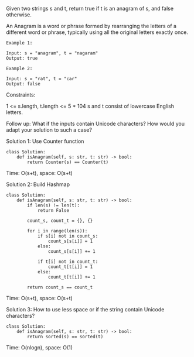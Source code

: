 Given two strings s and t, return true if t is an anagram of s, and false otherwise.

An Anagram is a word or phrase formed by rearranging the letters of a different word or phrase, typically using all the original letters exactly once.

 
```
Example 1:

Input: s = "anagram", t = "nagaram"
Output: true

Example 2:

Input: s = "rat", t = "car"
Output: false
``` 

Constraints:

1 <= s.length, t.length <= 5 * 104
s and t consist of lowercase English letters.
 

Follow up: What if the inputs contain Unicode characters? How would you adapt your solution to such a case?

Solution 1: Use Counter function
```
class Solution:
    def isAnagram(self, s: str, t: str) -> bool:
        return Counter(s) == Counter(t)
```
Time: O(s+t), space: O(s+t)

Solution 2: Build Hashmap
```
class Solution:
    def isAnagram(self, s: str, t: str) -> bool:
        if len(s) != len(t):
            return False
        
        count_s, count_t = {}, {}
            
        for i in range(len(s)):
            if s[i] not in count_s:
                count_s[s[i]] = 1
            else:
                count_s[s[i]] += 1
                
            if t[i] not in count_t:
                count_t[t[i]] = 1
            else:
                count_t[t[i]] += 1
                
        return count_s == count_t 
```
Time: O(s+t), space: O(s+t)

Solution 3: How to use less space or if the string contain Unicode characters?
```
class Solution:
    def isAnagram(self, s: str, t: str) -> bool:
        return sorted(s) == sorted(t)
```
Time: O(nlogn), space: O(1)
